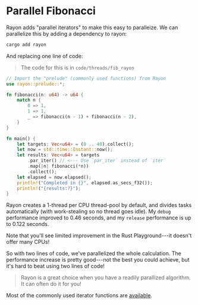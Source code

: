# Parallel Fibonacci

Rayon adds "parallel iterators" to make this easy to paralleize. We can parallelize this by adding a dependency to rayon:

```bash
cargo add rayon
```

And replacing one line of code:

> The code for this is in `code/threads/fib_rayon`

```rust
// Import the "prelude" (commonly used functions) from Rayon
use rayon::prelude::*;

fn fibonacci(n: u64) -> u64 {
    match n {
        0 => 1,
        1 => 1,
        _ => fibonacci(n - 1) + fibonacci(n - 2),
    }
}

fn main() {
    let targets: Vec<u64> = (0 .. 40).collect();
    let now = std::time::Instant::now();
    let results: Vec<u64> = targets
        .par_iter() // <--- Use `par_iter` instead of `iter`
        .map(|n| fibonacci(*n))
        .collect();
    let elapsed = now.elapsed();
    println!("Completed in {}", elapsed.as_secs_f32());
    println!("{results:?}");
}
```

Rayon creates a 1-thread per CPU thread-pool by default, and divides tasks automatically (with work-stealing so no thread goes idle). My `debug` performance improved to 0.46 seconds, and my `release` performance is up to 0.122 seconds.

Note that you'll see limited improvement in the Rust Playground---it doesn't offer many CPUs!

So with two lines of code, we've parallelized the whole calculation. The performance increase is pretty good---not the best you could achieve, but it's hard to beat using two lines of code!

> Rayon is a great choice when you have a readily parallized algorithm. It can often do it for you!

Most of the commonly used iterator functions are [available](https://docs.rs/rayon/latest/rayon/iter/trait.ParallelIterator.html#provided-methods).